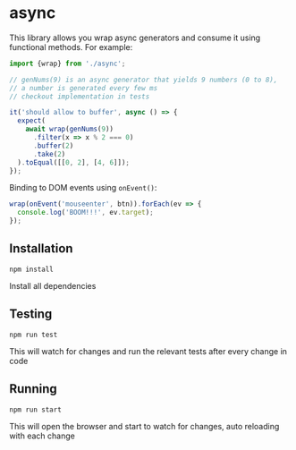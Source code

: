 # async

This library allows you wrap async generators and consume it using functional methods.
For example:

```javascript
import {wrap} from './async';

// genNums(9) is an async generator that yields 9 numbers (0 to 8),
// a number is generated every few ms
// checkout implementation in tests

it('should allow to buffer', async () => {
  expect(
    await wrap(genNums(9))
      .filter(x => x % 2 === 0)
      .buffer(2)
      .take(2)
  ).toEqual([[0, 2], [4, 6]]);
});
```

Binding to DOM events using `onEvent()`:

```javascript
wrap(onEvent('mouseenter', btn)).forEach(ev => {
  console.log('BOOM!!!', ev.target);
});
```

## Installation

```console
npm install
```

Install all dependencies

## Testing

```console
npm run test
```

This will watch for changes and run the relevant tests after every change in code

## Running

```console
npm run start
```

This will open the browser and start to watch for changes, auto reloading with each change
